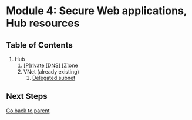 # Module 4: Secure Web applications, Hub resources

## Table of Contents

1. Hub
   1. [[P]rivate [DNS] [Z]one](./pdnsz.md)
   1. VNet (already existing)
      1. [Delegated subnet](./snet.md)

## Next Steps

[Go back to parent](../README.md)
